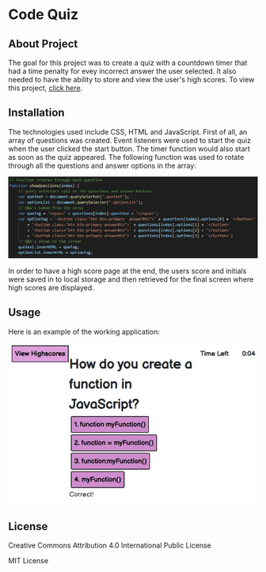 # Code Quiz

## About Project
The goal for this project was to create a quiz with a countdown timer that had a time penalty for evey incorrect answer the user selected. It also needed to have the ability to store and view the user's high scores. To view this project, [click here](https://silvia-taliana.github.io/code-quiz/). 

## Installation
The technologies used include CSS, HTML and JavaScript. First of all, an array of questions was created. Event listeners were used to start the quiz when the user clicked the start button. The timer function would also start as soon as the quiz appeared. The following function was used to rotate through all the questions and answer options in the array: 

![pic](assets/screenshot.jpg)

In order to have a high score page at the end, the users score and initials were saved in to local storage and then retrieved for the final screen where high scores are displayed. 

## Usage
Here is an example of the working application:

![pic](assets/code-quiz.jpg)

## License 
Creative Commons Attribution 4.0 International Public License

MIT License